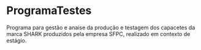 # ProgramaTestes
Programa para gestão e anaise da produção e testagem dos capacetes da marca SHARK produzidos pela empresa SFPC, realizado
em contexto de estágio.
